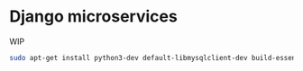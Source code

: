 # Django microservices

WIP

``` bash
sudo apt-get install python3-dev default-libmysqlclient-dev build-essential
```